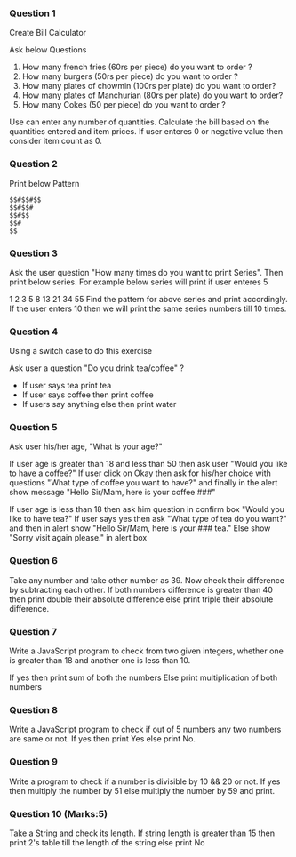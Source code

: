 ### Question 1

Create Bill Calculator

Ask below Questions

1. How many french fries (60rs per piece) do you want to order ?
2. How many burgers (50rs per piece) do you want to order ?
3. How many plates of chowmin (100rs per plate) do you want to order?
4. How many plates of Manchurian (80rs per plate) do you want to order?
5. How many Cokes (50 per piece) do you want to order ?

Use can enter any number of quantities. Calculate the bill based on the quantities entered and item prices. If user enteres 0 or negative value then consider
item count as 0.

### Question 2

Print below Pattern

```
$$#$$#$$
$$#$$#
$$#$$
$$#
$$
```

### Question 3

Ask the user question "How many times do you want to print Series". Then print below series. For example below series will print if user enteres 5

1 2 3 5 8 13 21 34 55
Find the pattern for above series and print accordingly. If the user enters 10 then we will print the same series numbers till 10 times.

### Question 4

Using a switch case to do this exercise

Ask user a question "Do you drink tea/coffee" ?

- If user says tea print tea
- If user says coffee then print coffee
- If users say anything else then print water

### Question 5

Ask user his/her age, "What is your age?"

If user age is greater than 18 and less than 50 then ask user "Would you like to have a coffee?"
If user click on Okay then ask for his/her choice with questions "What type of coffee you want to have?" and finally in the alert show message "Hello Sir/Mam, here is your coffee ###"

If user age is less than 18 then ask him question in confirm box "Would you like to have tea?"
If user says yes then ask "What type of tea do you want?" and then in alert show "Hello Sir/Mam, here is your ### tea."
Else show "Sorry visit again please." in alert box

### Question 6

Take any number and take other number as 39. Now check their difference by subtracting each other. If both numbers difference is greater than 40
then print double their absolute difference else print triple their absolute difference.

### Question 7

Write a JavaScript program to check from two given integers, whether one is greater than 18 and another one is less than 10.

If yes then print sum of both the numbers
Else print multiplication of both numbers

### Question 8

Write a JavaScript program to check if out of 5 numbers any two numbers are same or not. If yes then print Yes else print No.

### Question 9

Write a program to check if a number is divisible by 10 && 20 or not. If yes then multiply the number by 51 else multiply the number by 59 and print.

### Question 10 (Marks:5)

Take a String and check its length. If string length is greater than 15 then print 2's table till the length of the string else print No
